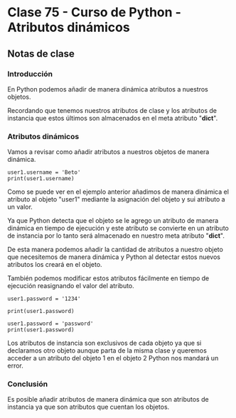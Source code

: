 # Clase 75 - Curso de Python - Atributos dinámicos

## Notas de clase

### Introducción
En Python podemos añadir de manera dinámica atributos a nuestros objetos.

Recordando que tenemos nuestros atributos de clase y los atributos de instancia que estos últimos son almacenados en el meta atributo "__dict__".

### Atributos dinámicos

Vamos a revisar como añadir atributos a nuestros objetos de manera dinámica.

```
user1.username = 'Beto'
print(user1.username)
```

Como se puede ver en el ejemplo anterior añadimos de manera dinámica el atributo al objeto "user1" mediante la asignación del objeto y sui atributo a un valor.

Ya que Python detecta que el objeto se le agrego un atributo de manera dinámica en tiempo de ejecución y este atributo se convierte en un atributo de instancia por lo tanto será almacenado en nuestro meta atributo "__dict__".

De esta manera podemos añadir la cantidad de atributos a nuestro objeto que necesitemos de manera dinámica y Python al detectar estos nuevos atributos los creará en el objeto.

También podemos modificar estos atributos fácilmente en tiempo de ejecución reasignando el valor del atributo.

```
user1.password = '1234'

print(user1.password)

user1.password = 'password'
print(user1.password)
```

Los atributos de instancia son exclusivos de cada objeto ya que si declaramos otro objeto aunque parta de la misma clase y queremos acceder a un atributo del objeto 1 en el objeto 2 Python nos mandará un error.

### Conclusión 

Es posible añadir atributos de manera dinámica que son atributos de instancia ya que son atributos que cuentan los objetos.